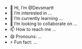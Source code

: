 - 👋 Hi, I’m @Devsmartt
- 👀 I’m interested in ...
- 🌱 I’m currently learning ...
- 💞️ I’m looking to collaborate on ...
- 📫 How to reach me ...
- 😄 Pronouns: ...
- ⚡ Fun fact: ...

<!---
Devsmartt/Devsmartt is a ✨ special ✨ repository because its `README.md` (this file) appears on your GitHub profile.
You can click the Preview link to take a look at your changes.
--->
